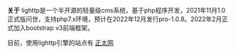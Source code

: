 **关于**
lighttp是一个半开源的轻量级cms系统，基于php程序开发，2021年11月1.0正式版问世，支持php7.x环境，预计在2022年12月发行pro-1.0.8。2022年2月正式加入bootstrap v3前端框架。

目前，使用lighttp引擎的站点有 [正太网](https://v2.shota.vip "正太网")
